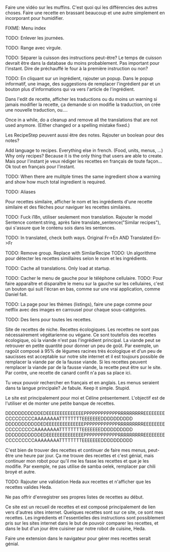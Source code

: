 Faire une vidéo sur les muffins. C'est quoi qui les différencies des autres choses. Faire une recette en brassant beaucoup et une autre simplement en incorporant pour humidifier.

FIXME: Menu index

TODO: Enlever les journées.

TODO: Range avec virgule.

TODO: Séparer la cuisson des instructions peut-être? Le temps de cuisson devrait être dans la database du moins probablement. Pas important pour l'instant. Dire de préchauffé le four à la première instruction ou non?

TODO: En cliquant sur un ingrédient, rajouter un popup. Dans le popup informatif, une image, des suggestions de remplacer l'ingrédient par et un bouton plus d'informations qui va vers l'article de l'ingrédient.

Dans l'edit de recette, afficher les traductions ou du moins un warning si jamais modifier la recette, ça demande si on modifie la traduction, on crée une nouvelle traduction, ou....

Once in a while, do a cleanup and remove all the translations that are not used anymore. (Either changed or a spelling mistake fixed.)

Les RecipeStep peuvent aussi être des notes. Rajouter un boolean pour des notes?

Add language to recipes. Everything else in french. (Food, units, menus, ...) Why only recipes? Because it is the only thing that users are able to create. Mais pour l'instant je veux rédiger les recettes en français de toute façon... Ok tout en français pour l'instant.

TODO: When there are mulitple times the same ingredient show a warning and show how much total ingredient is required.

TODO: Aliases

Pour recettes similaire, afficher le nom et les ingrédients d'une recette similaire et des flèches pour naviguer les recettes similaires.

TODO: Fuck i18n, utiliser seulement mon translation. Rajouter le model Sentence content:string, après faire translate_sentence("Similar recipes"), qui s'assure que le contenu sois dans les sentences.

TODO: In translated, check both ways. Original Fr->En AND Translated En->Fr

TODO: Remove group. Replace with SimilarRecipe
TODO: Un algorithme pour détecter les recettes simillaires selon le nom et les ingrédients.

TODO: Cache all translations. Only load at startup.

TODO: Cacher le menu de gauche pour le téléphone cellulaire.
TODO: Pour faire apparaître et disparaître le menu sur la gauche sur les cellulaires, c'est un bouton qui suit l'écran en bas, comme sur une vrai application, comme Daniel fait.

TODO: La page pour les thèmes (listings), faire une page comme pour netflix avec des images en carrousel pour chaque sous-catégories.

TODO: Des liens pour toutes les recettes.

Site de recettes de niche. Recettes écologiques. Les recettes ne sont pas nécessairement végétarienne ou végane. Ce sont toutefois des recettes écologique, où la viande n'est pas l'ingrédient principal. La viande peut se retrouver en petite quantité pour donner un peu de goût. Par exemple, un ragoût composé à 95% de légumes racines très écologique et d'un peu de saucisses est acceptable sur notre site internet et il est toujours possible de remplacer la viande par de la fausse viande. Si les recettes peuvent remplacer la viande par de la fausse viande, la recette peut être sur le site. Par contre, une recette de canard confit n'a pas sa place ici.

Tu veux pouvoir rechercher en français et en anglais. Les menus seraient dans ta langue principale?
Je fabule. Keep it simple. Stupid.

Le site est principalement pour moi et Céline présentement. L'objectif est de l'utiliser et de monter une petite banque de recettes.

 DDDDDDDDDDDEDEEEEEEEEEEEEEEPPPPPPPPPPPPRRRRRRRRREEEEEEEECCCCCCCCCAAAAAAAATTTTTTTTEEEEEEEDDDDDDDDDD
 DDDDDDDDDDDEDEEEEEEEEEEEEEEPPPPPPPPPPPPRRRRRRRRREEEEEEEECCCCCCCCCAAAAAAAATTTTTTTTEEEEEEEDDDDDDDDDD
 DDDDDDDDDDDEDEEEEEEEEEEEEEEPPPPPPPPPPPPRRRRRRRRREEEEEEEECCCCCCCCCAAAAAAAATTTTTTTTEEEEEEEDDDDDDDDDD

C'est bien de trouver des recettes et continuer de faire mes menus, peut-être une heure par jour. Ça me trouve des recettes et c'est génial, mais continuer mon robot pour qu'il me les fasse les recettes et que je les modifie. Par exemple, ne pas utilise de samba oelek, remplacer par chili broyé et autre.

TODO: Rajouter une validation Heda aux recettes et n'afficher que les recettes valides Heda.

Ne pas offrir d'enregistrer ses propres listes de recettes au début.

Ce site est un recueil de recettes et est composé principalement de lien vers d'autres sites internet.
Quelques recettes sont sur ce site, ce sont mes recettes.
Les ingrédients et l'essentielles des instructions sont possiblement pris sur les sites internet dans le but de pouvoir comparer les recettes, et dans le but d'un jour être cuisiner par notre robot de cuisine, Heda.

Faire une extension dans le navigateur pour gérer mes recettes serait génial.
